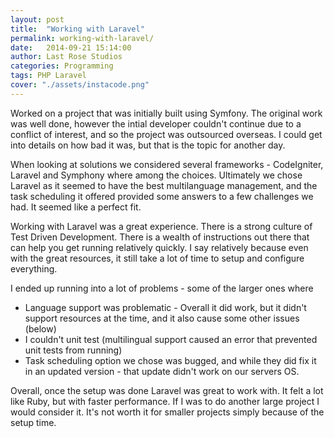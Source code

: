 ```yaml
---
layout: post
title:  "Working with Laravel"
permalink: working-with-laravel/
date:   2014-09-21 15:14:00
author: Last Rose Studios
categories: Programming
tags: PHP Laravel
cover: "./assets/instacode.png"
---
```


Worked on a project that was initially built using Symfony. The original work was well done, however the intial developer couldn't continue due to a conflict of interest, and so the project was outsourced overseas. I could get into details on how bad it was, but that is the topic for another day.

When looking at solutions we considered several frameworks - CodeIgniter, Laravel and Symphony where among the choices. Ultimately we chose Laravel as it seemed to have the best multilanguage management, and the task scheduling it offered provided some answers to a few challenges we had. It seemed like a perfect fit.

Working with Laravel was a great experience. There is a strong culture of Test Driven Development. There is a wealth of instructions out there that can help you get running relatively quickly. I say relatively because even with the great resources, it still take a lot of time to setup and configure everything. 

I ended up running into a lot of problems - some of the larger ones where
-   Language support was problematic - Overall it did work, but it didn't support resources at the time, and it also cause some other issues (below) 
-   I couldn't unit test (multilingual support caused an error that prevented unit tests from running)
-   Task scheduling option we chose was bugged, and while they did fix it in an updated version - that update didn't work on our servers OS.

Overall, once the setup was done Laravel was great to work with. It felt a lot like Ruby, but with faster performance. If I was to do another large project I would consider it. It's not worth it for smaller projects simply because of the setup time.
